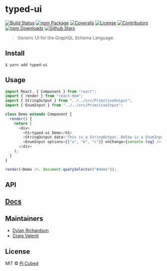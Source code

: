 # typed-ui

[![Build Status][build-badge]][build]
[![npm Package][npm-version-badge]][npm]
[![Coveralls][coveralls-badge]][coveralls]
[![License][license-badge]][license]
[![Contributors][contributors-badge]][contributors]
[![npm Downloads][npm-downloads-badge]][npm]
[![Github Stars][github-stars-badge]][github]

> Generic UI for the GraphQL Schema Language.

[build-badge]: https://img.shields.io/travis/pi-cubed/typed-ui/master.png?style=flat-square
[build]: https://travis-ci.org/pi-cubed/typed-ui
[npm-version-badge]: https://img.shields.io/npm/v/typed-ui.png?style=flat-square
[npm]: https://www.npmjs.org/package/typed-ui
[coveralls-badge]: https://img.shields.io/coveralls/pi-cubed/typed-ui/master.png?style=flat-square
[coveralls]: https://coveralls.io/github/pi-cubed/typed-ui
[github-stars-badge]: https://img.shields.io/github/stars/pi-cubed/typed-ui.svg?style=social&label=Stars
[github]: https://github.com/pi-cubed/typed-ui
[contributors-badge]: https://img.shields.io/github/contributors/pi-cubed/typed-ui.svg?style=flat-square
[contributors]: https://github.com/pi-cubed/typed-ui/graphs/contributors
[license-badge]: https://img.shields.io/github/license/pi-cubed/typed-ui.svg?style=flat-square
[license]: https://github.com/pi-cubed/typed-ui/blob/master/LICENSE
[npm-downloads-badge]: https://img.shields.io/npm/dt/typed-ui.svg?style=flat-square

## Install

```
$ yarn add typed-ui
```

## Usage

```js
import React, { Component } from "react";
import { render } from "react-dom";
import { StringOutput } from "../../src/PrimitiveOutput";
import { EnumInput } from "../../src/PrimitiveInput";

class Demo extends Component {
  render() {
    return (
      <div>
        <h1>typed-ui Demo</h1>
        <StringOutput data="This is a StringOutput. Below is a EnumInput." />
        <EnumInput options={["a", "b", "c"]} onChange={console.log} />
      </div>
    );
  }
}

render(<Demo />, document.querySelector("#demo"));
```

## API

## [Docs](https://pi-cubed.gitbook.io/typed-ui)

## Maintainers

* [Dylan Richardson](https://github.com/drich14)
* [Craig Valenti](https://github.com/CrazyCreje)

## License

MIT © [Pi Cubed](https://pi-cubed.github.io)
